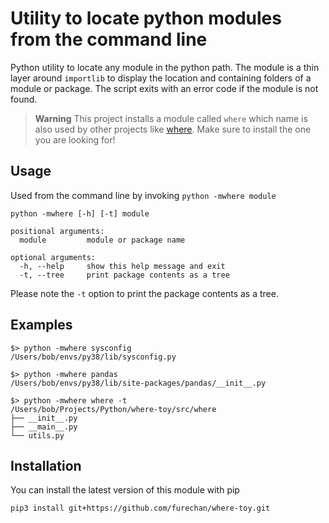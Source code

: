 # Utility to locate python modules from the command line 

Python utility to locate any module in the python path.
The module is a thin layer around ```importlib``` to display
the location and containing folders of a module or package.
The script exits with an error code if the module is not found.

> **Warning**
This project installs a module called ```where```
which name is also used by other projects like
[where](https://pypi.org/project/where/).
Make sure to install the one you are looking for!

## Usage

Used from the command line by invoking ```python -mwhere module```

```console
python -mwhere [-h] [-t] module

positional arguments:
  module         module or package name

optional arguments:
  -h, --help     show this help message and exit
  -t, --tree     print package contents as a tree
```

Please note the `-t` option to print the package contents as a tree.


## Examples

```console
$> python -mwhere sysconfig 
/Users/bob/envs/py38/lib/sysconfig.py

$> python -mwhere pandas      
/Users/bob/envs/py38/lib/site-packages/pandas/__init__.py

$> python -mwhere where -t 
/Users/bob/Projects/Python/where-toy/src/where
├── __init__.py
├── __main__.py
└── utils.py
```

## Installation

You can install the latest version of this module with pip

```console
pip3 install git+https://github.com/furechan/where-toy.git
```

